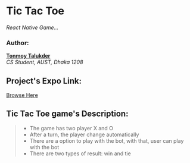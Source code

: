 # Tic Tac Toe

_React Native Game..._

### Author:

**<a href="https://tonmoy-talukder.web.app/">Tonmoy Talukder</a>** </br>
_CS Student, AUST, Dhaka 1208_

## Project's Expo Link:

<a href="https://expo.dev/accounts/tonmoytalukder/projects/TicTacToe">Browse Here</a>

## Tic Tac Toe game's Description:

> - The game has two player X and O
> - After a turn, the player change automatically
> - There are a option to play with the bot, with that, user can play with the bot
> - There are two types of result: win and tie
